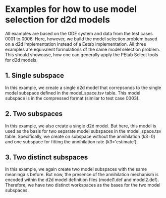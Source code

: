 # Examples for how to use model selection for d2d models

All examples are based on the ODE system and data from the test cases 0001 to 0006.
Here, however, we build the model selection problem based on a d2d implementation instead of a Eetab implementation.
All three examples are equivalent formulations of the same model selection problem. This should showcase, how one can generally apply the PEtab Select tools for d2d models.

## 1. Single subspace
In this example, we create a single d2d model that correpsonds to the single model subspace defined in the model_space.tsv table. This model subspace is in the compressed format (similar to test case 0003).

## 2. Two subspaces
In this example, we also create a single d2d model. But here, this model is used as the basis for two separate model subspaces in the model_space.tsv table. Specifically, we create on subspace without the annihilation (k3=0) and one subspace for fitting the annihilation rate (k3='estimate').

## 3. Two distinct subspaces
In this example, we again create two model subspaces with the same meaninga s before. But now, the presence of the annihilation mechanism is encoded within the d2d model definition files (model1.def and model2.def). Therefore, we have two distinct workspaces as the bases for the two model subspaces.